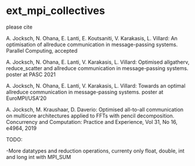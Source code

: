 # ext_mpi_collectives

please cite

A. Jocksch, N. Ohana, E. Lanti, E. Koutsaniti, V. Karakasis, L. Villard: An optimisation of allreduce communication in message-passing systems. Parallel Computing, accepted

A. Jocksch, N. Ohana, E. Lanti, V. Karakasis, L. Villard: Optimised allgatherv, reduce_scatter and allreduce communication in message-passing systems. poster at PASC 2021

A. Jocksch, N. Ohana, E. Lanti, V. Karakasis, L. Villard: Towards an optimal allreduce communication in message-passing systems. poster at EuroMPI/USA'20

A. Jocksch, M. Kraushaar, D. Daverio: Optimised all-to-all communication on multicore architectures applied to FFTs with pencil decomposition. Concurrency and Computation: Practice and Experience, Vol 31, No 16, e4964, 2019

TODO:

 -More datatypes and reduction operations, currenty only float, double, int and long int with MPI_SUM
